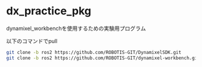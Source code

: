 # dx_practice_pkg

dynamixel_workbenchを使用するための実験用プログラム

以下のコマンドでpull

```bash
git clone -b ros2 https://github.com/ROBOTIS-GIT/DynamixelSDK.git 
git clone -b ros2 https://github.com/ROBOTIS-GIT/dynamixel-workbench.git
```
